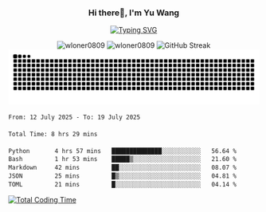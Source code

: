 <h3 align="center">Hi there👋, I'm Yu Wang</h1>

<p align="center"><a href="https://git.io/typing-svg"><img src="https://readme-typing-svg.demolab.com?font=Alex+Brush&size=18&pause=1000&color=716A50&background=6F66FF00&center=true&vCenter=true&width=435&lines=To+love+oneself+is+the+beginning+of+a+lifelong+romance.+%E2%80%94+Oscar+Wilde" alt="Typing SVG" /></a></p>


<p align="center">
 <img src="https://github-readme-stats.vercel.app/api/top-langs?username=wloner0809&show_icons=true&locale=en&layout=compact" alt="wloner0809" height=120 />
 <img src="https://github-readme-stats.vercel.app/api?username=wloner0809&show_icons=true&locale=en" alt="wloner0809" height=120 />
 <img src="https://github-readme-streak-stats.herokuapp.com?user=wloner0809&theme=microsoft" alt="GitHub Streak" height=120 />
 <img src="https://github.com/Wloner0809/Wloner0809/blob/output/github-contribution-grid-snake.svg">
</p>
 
<!--START_SECTION:waka-->

```txt
From: 12 July 2025 - To: 19 July 2025

Total Time: 8 hrs 29 mins

Python       4 hrs 57 mins   ██████████████░░░░░░░░░░░   56.64 %
Bash         1 hr 53 mins    █████▒░░░░░░░░░░░░░░░░░░░   21.60 %
Markdown     42 mins         ██░░░░░░░░░░░░░░░░░░░░░░░   08.07 %
JSON         25 mins         █▒░░░░░░░░░░░░░░░░░░░░░░░   04.81 %
TOML         21 mins         █░░░░░░░░░░░░░░░░░░░░░░░░   04.14 %
```

<!--END_SECTION:waka-->

[![Total Coding Time](https://wakatime.com/badge/user/3b010e91-e8bb-445f-9eac-c8ab5bc30cb6.svg)](https://wakatime.com/@3b010e91-e8bb-445f-9eac-c8ab5bc30cb6)

